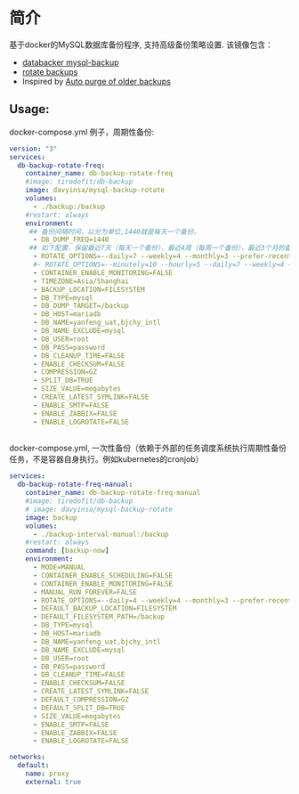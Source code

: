 # 简介
基于docker的MySQL数据库备份程序, 支持高级备份策略设置.
该镜像包含： 
* [databacker mysql-backup](https://github.com/databacker/mysql-backup)
* [rotate backups](https://rotate-backups.readthedocs.io/en/latest/)
* Inspired by [Auto purge of older backups](https://github.com/databacker/mysql-backup/issues/9)

## Usage:
docker-compose.yml 例子，周期性备份:
```yaml
version: "3"
services:
  db-backup-rotate-freq:
    container_name: db-backup-rotate-freq
    #image: tiredofit/db-backup
    image: davyinsa/mysql-backup-rotate
    volumes:
      - ./backup:/backup
    #restart: always
    environment:
     ## 备份间隔时间，以分为单位,1440就是每天一个备份。
      - DB_DUMP_FREQ=1440
     ## 如下配置，保留最近7天（每天一个备份），最近4周（每周一个备份），最近3个月的备份（每个月一个备份）
      - ROTATE_OPTIONS=--daily=7 --weekly=4 --monthly=3 --prefer-recent
      #- ROTATE_OPTIONS=--minutely=10 --hourly=5 --daily=7 --weekly=4 --monthly=3 --prefer-recent
      - CONTAINER_ENABLE_MONITORING=FALSE
      - TIMEZONE=Asia/Shanghai
      - BACKUP_LOCATION=FILESYSTEM
      - DB_TYPE=mysql
      - DB_DUMP_TARGET=/backup
      - DB_HOST=mariadb
      - DB_NAME=yanfeng_uat,bjchy_intl
      - DB_NAME_EXCLUDE=mysql
      - DB_USER=root
      - DB_PASS=password
      - DB_CLEANUP_TIME=FALSE
      - ENABLE_CHECKSUM=FALSE
      - COMPRESSION=GZ
      - SPLIT_DB=TRUE
      - SIZE_VALUE=megabytes
      - CREATE_LATEST_SYMLINK=FALSE
      - ENABLE_SMTP=FALSE
      - ENABLE_ZABBIX=FALSE
      - ENABLE_LOGROTATE=FALSE
     
```

docker-compose.yml, 一次性备份（依赖于外部的任务调度系统执行周期性备份任务，不是容器自身执行。例如kubernetes的cronjob）
```yaml
services:
  db-backup-rotate-freq-manual:
    container_name: db-backup-rotate-freq-manual
    #image: tiredofit/db-backup
    # image: davyinsa/mysql-backup-rotate 
    image: backup
    volumes:
      - ./backup-interval-manual:/backup
    #restart: always
    command: [backup-now]
    environment:
      - MODE=MANUAL
      - CONTAINER_ENABLE_SCHEDULING=FALSE
      - CONTAINER_ENABLE_MONITORING=FALSE
      - MANUAL_RUN_FOREVER=FALSE
      - ROTATE_OPTIONS=--daily=4 --weekly=4 --monthly=3 --prefer-recent
      - DEFAULT_BACKUP_LOCATION=FILESYSTEM
      - DEFAULT_FILESYSTEM_PATH=/backup
      - DB_TYPE=mysql
      - DB_HOST=mariadb
      - DB_NAME=yanfeng_uat,bjchy_intl
      - DB_NAME_EXCLUDE=mysql
      - DB_USER=root
      - DB_PASS=password
      - DB_CLEANUP_TIME=FALSE
      - ENABLE_CHECKSUM=FALSE
      - CREATE_LATEST_SYMLINK=FALSE
      - DEFAULT_COMPRESSION=GZ
      - DEFAULT_SPLIT_DB=TRUE
      - SIZE_VALUE=megabytes
      - ENABLE_SMTP=FALSE
      - ENABLE_ZABBIX=FALSE
      - ENABLE_LOGROTATE=FALSE

networks:
  default:
    name: proxy
    external: true
```